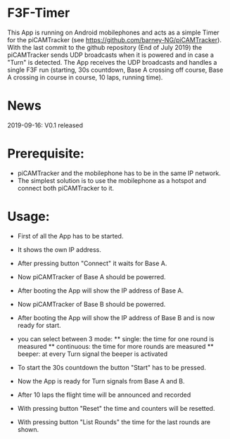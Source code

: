 # F3F-Timer

This App is running on Android mobilephones and acts as a simple Timer for the piCAMTracker (see https://github.com/barney-NG/piCAMTracker). 
With the last commit to the github repository (End of July 2019) the piCAMTracker sends UDP broadcasts when it is powered and in case a "Turn" is detected.
The App receives the UDP broadcasts and handles a single F3F run (starting, 30s countdown, Base A crossing off course, Base A crossing in course in course, 10 laps, running time).

# News
2019-09-16: V0.1 released

# Prerequisite:

* piCAMTracker and the mobilephone has to be in the same IP network.
* The simplest solution is to use the mobilephone as a hotspot and connect both piCAMTracker to it.

# Usage:

* First of all the App has to be started.
* It shows the own IP address.
* After pressing button "Connect" it waits for Base A.
* Now piCAMTracker of Base A should be powerred.
* After booting the App will show the IP address of Base A.
* Now piCAMTracker of Base B should be powerred.
* After booting the App will show the IP address of Base B and is now ready for start.
* you can select between 3 mode:
** single: the time for one round is measured
** continuous: the time for more rounds are measured 
** beeper: at every Turn signal the beeper is activated

* To start the 30s countdown the button "Start" has to be pressed.
* Now the App is ready for Turn signals from Base A and B.
* After 10 laps the flight time will be announced and recorded
* With pressing button "Reset" the time and counters will be resetted.
* With pressing button "List Rounds" the time for the last rounds are shown.
